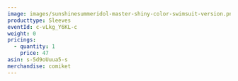 ```yaml
---
image: images/sunshinesummeridol-master-shiny-color-swimsuit-version.png
producttype: Sleeves
eventId: c-vLkg_Y6KL-c
weight: 0
pricings:
  - quantity: 1
    price: 47
asin: s-5d9oUuua5-s
merchandise: comiket
---
```

